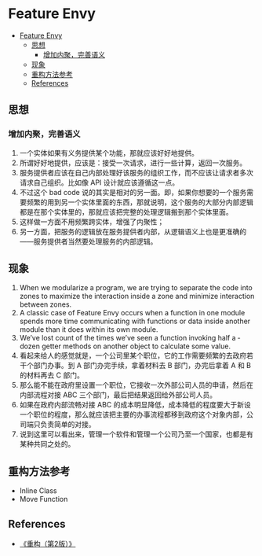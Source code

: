 # Feature Envy


<!-- TOC -->

- [Feature Envy](#feature-envy)
    - [思想](#思想)
        - [增加内聚，完善语义](#增加内聚完善语义)
    - [现象](#现象)
    - [重构方法参考](#重构方法参考)
    - [References](#references)

<!-- /TOC -->


## 思想
### 增加内聚，完善语义
1. 一个实体如果有义务提供某个功能，那就应该好好地提供。
2. 所谓好好地提供，应该是：接受一次请求，进行一些计算，返回一次服务。
3. 服务提供者应该在自己内部处理好该服务的组织工作，而不应该让请求者多次请求自己组织。比如像 API 设计就应该遵循这一点。
4. 不过这个 bad code 说的其实是相对的另一面。即，如果你想要的一个服务需要频繁的用到另一个实体里面的东西，那就说明，这个服务的大部分内部逻辑都是在那个实体里的，那就应该把完整的处理逻辑搬到那个实体里面。
5. 这样做一方面不用频繁跨实体，增强了内聚性；
6. 另一方面，把服务的逻辑放在服务提供者内部，从逻辑语义上也是更准确的——服务提供者当然要处理服务的内部逻辑。
       

## 现象
1. When we modularize a program, we are trying to separate the code into zones to maximize the interaction inside a zone and minimize interaction between zones. 
2. A classic case of Feature Envy occurs when a function in one module spends more time communicating with functions or data inside another module than it does within its own module. 
3. We’ve lost count of the times we’ve seen a function invoking half­ a ­dozen getter methods on another object to calculate some value. 
2. 看起来给人的感觉就是，一个公司里某个职位，它的工作需要频繁的去政府若干个部门办事。到 A 部门办完手续，拿着材料去 B 部门，办完后拿着 A 和 B 的材料再去 C 部门。
3. 那么能不能在政府里设置一个职位，它接收一次外部公司人员的申请，然后在内部流程对接 ABC 三个部门，最后把结果返回给外部公司人员。
4. 如果在政府内部流畅对接 ABC 的成本明显降低，成本降低的程度要大于新设一个职位的程度，那么就应该把主要的办事流程都移到政府这个对象内部，公司端只负责简单的对接。
5. 说到这里可以看出来，管理一个软件和管理一个公司乃至一个国家，也都是有某种共同之处的。


## 重构方法参考
* Inline Class
* Move Function


## References
* [《重构（第2版）》](https://book.douban.com/subject/33400354/)
